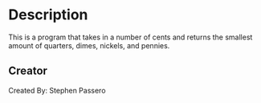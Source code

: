 # Description
This is a program that takes in a number of cents and returns the smallest amount of quarters, dimes, nickels, and pennies. 

## Creator
Created By: Stephen Passero
